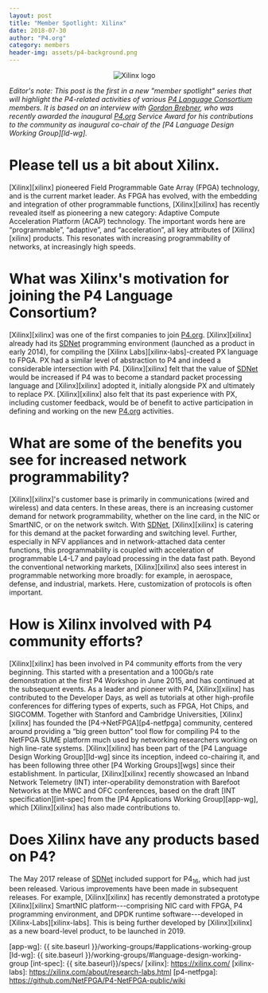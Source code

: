 ```yaml
---
layout: post
title: "Member Spotlight: Xilinx"
date: 2018-07-30
author: "P4.org"
category: members
header-img: assets/p4-background.png
---
```


<center><img alt="Xilinx logo" src="{{ site.baseurl }}/assets/exilinx-logo.png" /></center>
    
*Editor's note: This post is the first in a new "member spotlight"
series that will highlight the P4-related activities of various [P4
Language Consortium][p4] members. It is based on an interview with
[Gordon Brebner](https://www.linkedin.com/in/gordonbrebner/), who was
recently awarded the inaugural [P4.org][p4] Service Award for his
contributions to the community as inaugural co-chair of the [P4
Language Design Working Group][ld-wg].*
        
# Please tell us a bit about Xilinx.

[Xilinx][xilinx] pioneered Field Programmable Gate Array (FPGA) technology, and
is the current market leader. As FPGA has evolved, with the embedding
and integration of other programmable functions, [Xilinx][xilinx] has recently
revealed itself as pioneering a new category: Adaptive Compute
Acceleration Platform (ACAP) technology. The important words here are
“programmable”, “adaptive”, and “acceleration”, all key attributes of
[Xilinx][xilinx] products. This resonates with increasing programmability of
networks, at increasingly high speeds.

# What was Xilinx's motivation for joining the P4 Language Consortium?
    
[Xilinx][xilinx] was one of the first companies to join [P4.org][p4]. [Xilinx][xilinx]
already had its [SDNet][sdnet] programming environment (launched as a
product in early 2014), for compiling the [Xilinx Labs][xilinx-labs]-created PX
language to FPGA. PX had a similar level of abstraction to P4 and
indeed a considerable intersection with P4. [Xilinx][xilinx] felt that the value
of [SDNet][sdnet] would be increased if P4 was to become a standard
packet processing language and [Xilinx][xilinx] adopted it, initially alongside
PX and ultimately to replace PX. [Xilinx][xilinx] also felt that its past
experience with PX, including customer feedback, would be of benefit
to active participation in defining and working on the new
[P4.org][p4] activities.

# What are some of the benefits you see for increased network programmability?

[Xilinx][xilinx]'s customer base is primarily in communications (wired and
wireless) and data centers. In these areas, there is an increasing
customer demand for network programmability, whether on the line card,
in the NIC or SmartNIC, or on the network switch.  With [SDNet][sdnet], [Xilinx][xilinx]
is catering for this demand at the packet forwarding and switching
level. Further, especially in NFV appliances and in network-attached
data center functions, this programmability is coupled with
acceleration of programmable L4-L7 and payload processing in the data
fast path.  Beyond the conventional networking markets, [Xilinx][xilinx] also
sees interest in programmable networking more broadly: for example, in
aerospace, defense, and industrial, markets.  Here, customization of
protocols is often important.

# How is Xilinx involved with P4 community efforts?

[Xilinx][xilinx] has been involved in P4 community efforts from the very
beginning.  This started with a presentation and a 100Gb/s rate
demonstration at the first P4 Workshop in June 2015, and has continued
at the subsequent events. As a leader and pioneer with P4, [Xilinx][xilinx] has
contributed to the Developer Days, as well as tutorials at other
high-profile conferences for differing types of experts, such as FPGA,
Hot Chips, and SIGCOMM. Together with Stanford and Cambridge
Universities, [Xilinx][xilinx] has founded the [P4->NetFPGA][p4-netfpga] community, centered
around providing a “big green button” tool flow for compiling P4 to
the NetFPGA SUME platform much used by networking researchers working
on high line-rate systems.  [Xilinx][xilinx] has been part of the [P4 Language
Design Working Group][ld-wg] since its inception, indeed co-chairing
it, and has been following three other [P4 Working Groups][wgs] since
their establishment.  In particular, [Xilinx][xilinx] recently showcased
an Inband Network Telemetry (INT) inter-operability demonstration with
Barefoot Networks at the MWC and OFC conferences, based on the draft
[INT specification][int-spec] from the [P4 Applications Working
Group][app-wg], which [Xilinx][xilinx] has also made contributions to.

# Does Xilinx have any products based on P4?

The May 2017 release of [SDNet][sdnet] included support for
P4<sub>16</sub>, which had just been released. Various improvements
have been made in subsequent releases.  For example, [Xilinx][xilinx]
has recently demonstrated a prototype [Xilinx][xilinx] SmartNIC
platform---comprising NIC card with FPGA, P4 programming environment,
and DPDK runtime software---developed in
[Xilinx-Labs][xilinx-labs]. This is being further developed by
[Xilinx][xilinx] as a new board-level product, to be launched in 2019.

[p4]: https://p4.org
[sdnet]: http://www.xilinx.com/sdnet
[app-wg]: {{ site.baseurl }}/working-groups/#applications-working-group
[ld-wg]: {{ site.baseurl }}/working-groups/#language-design-working-group
[int-spec]: {{ site.baseurl}}/specs/
[xilinx]: https://xilinx.com/
[xilinx-labs]: https://xilinx.com/about/research-labs.html
[p4-netfpga]: https://github.com/NetFPGA/P4-NetFPGA-public/wiki